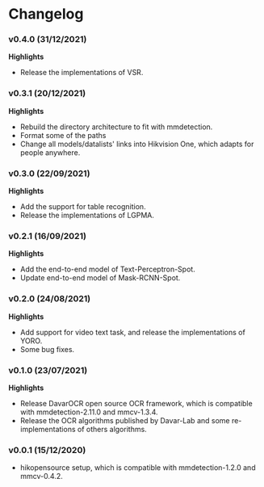 # Changelog

### v0.4.0  (31/12/2021)

**Highlights**

- Release the implementations of VSR.

### v0.3.1  (20/12/2021)

**Highlights**

- Rebuild the directory architecture to fit with mmdetection.
- Format some of the paths
- Change all models/datalists' links into Hikvision One, which adapts for people anywhere. 


### v0.3.0  (22/09/2021)

**Highlights**

- Add the support for table recognition.
- Release the implementations of LGPMA.


### v0.2.1  (16/09/2021)

**Highlights**

- Add the end-to-end model of Text-Perceptron-Spot.
- Update end-to-end model of Mask-RCNN-Spot.

### v0.2.0  (24/08/2021)

**Highlights**

- Add support for video text task, and release the implementations of YORO.
- Some bug fixes.

### v0.1.0  (23/07/2021)

**Highlights**

- Release DavarOCR open source OCR framework, which is compatible with mmdetection-2.11.0 and mmcv-1.3.4.
- Release the OCR algorithms published by Davar-Lab and some re-implementations of others algorithms.

### v0.0.1  (15/12/2020)

- hikopensource setup, which is compatible with mmdetection-1.2.0 and mmcv-0.4.2. 